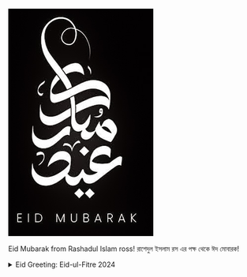 ![EID I 2024 MUBARAK!](received_919146719895355.jpg)

Eid Mubarak from Rashadul Islam ross!
রাশেদুল ইসলাম রস এর পক্ষ থেকে ঈদ মোবারক!

<details>
  <summary>Eid Greeting: Eid-ul-Fitre 2024</summary>
  

<details>
<summary>GREETINGS</summary>
  
  ```
  Happy to see your presence here!
  ```
  
<details>
        <summary>[ B ] 
        Rashadul Islam ross</summary>

  ```
  Brief:
  ```
           <details> <summary>[ B1 ] Let’s Introduce Me</summary>

   * B.Sc. in Computer Science, System & Software Computation System, Canada
   * B.Sc. in Computer Engineering, Software Engineering, Bangladesh
</details>

 <details> <summary>[ B2 ] Engagement</summary>

   + Full Stack DevOP ( Software )
   + Enterprise Design and Business Development
   + Enterprise Ready Software And System Architect
   + Liaison & Fundraiser for charity
   + Fedora: Open Source Community Ambassador
   + Data Analyst & Interpreter: Artificial Intelligence and Machine Learning
   + Algorithm Design and Development
   + Op-Ed: Technical Documentation, System Administration, Newsletter, Journal
   + Author: The Art of Artificial Intelligence & Computing System
   + Coach & Mentor: Industry 4.0 Leaders
   + Counselling SaaS, IaaS, PaaS
   + Community & Policy: Exploratory & explanatory speaker
</details>

   <details> <summary>[ B3 ] 
        Network contributions</summary>

  ```
  Connected network and affiliates:
  ```
     + IEEE
     + AIESEC
     + BSA
     + CFES
     + ENCS
     + RZS
     + CANT
     + IUB
     + ACADIA
     + CONCORDIA
     + LEGAL OFFICE 
     + PR, ADVERTISING AND MEDIA HOUSE
     + CHARTERED FIRMS
     + SCHOOLS
     + STEM COMMUNITY
     + IRON RING COMMUNITY
     + many more
</details>

<details>
        <summary> [ C ] Greeting</summary>

  ```
  English v0.01:
  ```
   > Let your perceptions lead you to where the future is realized through your understanding. A very happy and warm Eid wishes to you, your friends and family both at home and abroad!
  
  ```
  Bengla v0.01:
  ```

   > আপনার উপলব্ধিগুলি আপনাকে সেই দিকে নিয়ে যেতে দিন যেখানে আপনার বোঝার মাধ্যমে ভবিষ্যত উপলব্ধি করা হয়। দেশে এবং বিদেশে আপনাকে, আপনার বন্ধুবান্ধব এবং পরিবারকে একটি খুব খুশি এবং উষ্ণ ঈদের শুভেচ্ছা!

  ```
  French v0.01 :
  ```

   > Laissez vos perceptions vous conduire là où l’avenir se réalise grâce à votre compréhension. Un Aïd très joyeux et chaleureux vous souhaite, ainsi qu'à vos amis et votre famille, au pays et à l'étranger !

   </details>

<details>
        <summary> [ D ] Those who miss me: an image of mine says the gist</summary>

  ```
  How am i looking now, what's new?
  ```

   ![Pixels](IMG_20240404_095225311.jpg)

   </details>

 <details>
   <summary> [ E ] How to reach</summary>

  ```
  Current Availability
  ```

   | Title      | Location |  Availability     |
   | :---        |    :----:   |          ---: |
   | Webex      | Gmail: rashadul.cse       | Video Conferencing   |
   | Postbox      | Outlook: itsme.rashadul       | Email   |
   | SMS/Page  | +HH0 AHDA GO ROSS        |  Send sms      |
   | Cell  | +HH0 AGA DAA HCIE        |  24x7      |
   | Venue  | BE.7376062, HI.2598786        |  You're invited & encouraged to attend      |

 </details>
</details>

```
Again, Eid Mubarak & Thank you!
```
</details>
